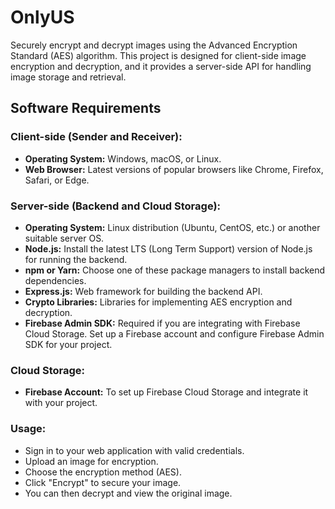 # OnlyUS

Securely encrypt and decrypt images using the Advanced Encryption Standard (AES) algorithm. This project is designed for client-side image encryption and decryption, and it provides a server-side API for handling image storage and retrieval.

## Software Requirements

### Client-side (Sender and Receiver):
- **Operating System:** Windows, macOS, or Linux.
- **Web Browser:** Latest versions of popular browsers like Chrome, Firefox, Safari, or Edge.

### Server-side (Backend and Cloud Storage):
- **Operating System:** Linux distribution (Ubuntu, CentOS, etc.) or another suitable server OS.
- **Node.js:** Install the latest LTS (Long Term Support) version of Node.js for running the backend.
- **npm or Yarn:** Choose one of these package managers to install backend dependencies.
- **Express.js:** Web framework for building the backend API.
- **Crypto Libraries:** Libraries for implementing AES encryption and decryption.
- **Firebase Admin SDK:** Required if you are integrating with Firebase Cloud Storage. Set up a Firebase account and configure Firebase Admin SDK for your project.

### Cloud Storage:
- **Firebase Account:** To set up Firebase Cloud Storage and integrate it with your project.

### Usage:
- Sign in to your web application with valid credentials.
- Upload an image for encryption.
- Choose the encryption method (AES).
- Click "Encrypt" to secure your image.
- You can then decrypt and view the original image.
